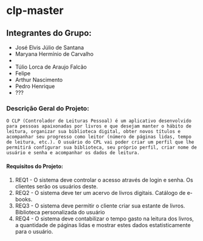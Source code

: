 # clp-master

## Integrantes do Grupo:

<ul>
    <li>José Elvis Júlio de Santana</li>
    <li>Maryana Hermínio de Carvalho<li>
    <li>Túlio Lorca de Araujo Falcão</li>
    <li>Felipe</li>
    <li>Arthur Nascimento</li>
    <li>Pedro Henrique</li>
    <li>???</li>
</ul>

### Descrição Geral do Projeto:

    O CLP (Controlador de Leituras Pessoal) é um aplicativo desenvolvido para pessoas apaixonadas por livros e que desejam manter o hábito de leitura, organizar sua biblioteca digital, obter novos títulos e acompanhar seu progresso como leitor (número de páginas lidas, tempo de leitura, etc.). O usuário do CPL vai poder criar um perfil que lhe permitirá configurar sua biblioteca, seu próprio perfil, criar nome de usuário e senha e acompanhar os dados de leitura.

#### Requisitos do Projeto:


<ol>
    <li>REQ1 - O sistema deve controlar o acesso através de login e senha. Os clientes serão os usuários deste.</li>
    <li>REQ2 - O sistema deve ter um acervo de livros digitais. Catálogo de e-books.</li>
    <li>REQ3 - O sistema deve permitir o cliente criar sua estante de livros. Biblioteca personalizada do usuário</li>
    <li>REQ4 - O sistema deve contabilizar o tempo gasto na leitura dos livros, a quantidade de páginas lidas e mostrar estes dados estatisticamente para o usuário.</li>
</ol>

